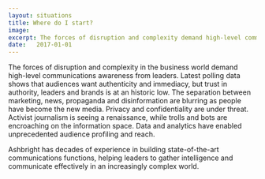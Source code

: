 ```yaml
---
layout: situations
title: Where do I start?
image:
excerpt: The forces of disruption and complexity demand high-level communications awareness from leaders. Ashbright builds state-of-the-art communications functions, helping leaders to gather intelligence and communicate effectively in an increasingly complex world.
date:   2017-01-01
---
```


The forces of disruption and complexity in the business world demand high-level communications awareness from leaders. Latest polling data shows that audiences want authenticity and immediacy, but trust in authority, leaders and brands is at an historic low. The separation between marketing, news, propaganda and disinformation are blurring as people have become the new media. Privacy and confidentiality are under threat. Activist journalism is seeing a renaissance, while trolls and bots are encroaching on the information space. Data and analytics have enabled unprecedented audience profiling and reach.

Ashbright has decades of experience in building state-of-the-art communications functions, helping leaders to gather intelligence and communicate effectively in an increasingly complex world.
